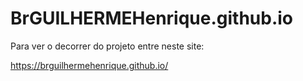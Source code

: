 # BrGUILHERMEHenrique.github.io
Para ver o decorrer do projeto entre neste site:

https://brguilhermehenrique.github.io/

